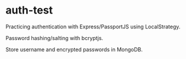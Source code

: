 # auth-test

Practicing authentication with Express/PassportJS using LocalStrategy. 

Password hashing/salting with bcryptjs.

Store username and encrypted passwords in MongoDB.
